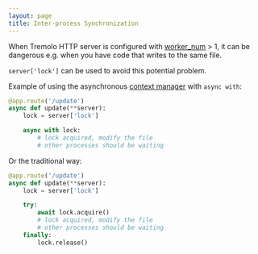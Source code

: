 ```yaml
---
layout: page
title: Inter-process Synchronization
---
```


When Tremolo HTTP server is configured with [worker_num](configuration.html#worker_num) > 1, it can be dangerous e.g. when you have code that writes to the same file.

`server['lock']` can be used to avoid this potential problem.


Example of using the asynchronous [context manager](https://python.readthedocs.io/en/latest/glossary.html#term-context-manager) with `async with`:

```python
@app.route('/update')
async def update(**server):
    lock = server['lock']

    async with lock:
        # lock acquired, modify the file
        # other processes should be waiting
```

Or the traditional way:

```python
@app.route('/update')
async def update(**server):
    lock = server['lock']

    try:
        await lock.acquire()
        # lock acquired, modify the file
        # other processes should be waiting
    finally:
        lock.release()
```
